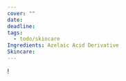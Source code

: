 ```yaml
---
cover: ""
date: 
deadline: 
tags:
  - todo/skincare
Ingredients: Azelaic Acid Derivative
Skincare: 
---
```

!